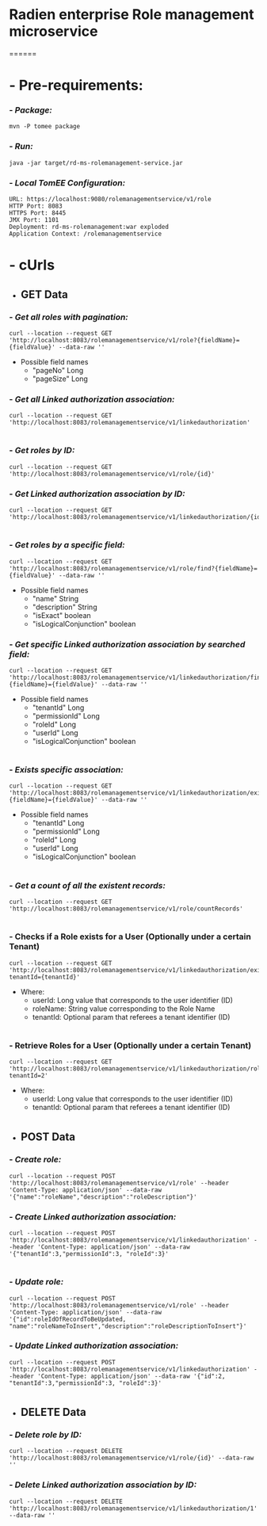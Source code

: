 # Radien enterprise Role management microservice
======

# - Pre-requirements:

### - ___Package:___
    mvn -P tomee package

### - ___Run:___
    java -jar target/rd-ms-rolemanagement-service.jar

### - ___Local TomEE Configuration:___
    URL: https://localhost:9080/rolemanagementservice/v1/role
    HTTP Port: 8083
    HTTPS Port: 8445
    JMX Port: 1101
    Deployment: rd-ms-rolemanagement:war exploded
    Application Context: /rolemanagementservice

#
# - cUrls

* GET Data
  ------
### - ___Get all roles with pagination:___
    curl --location --request GET 'http://localhost:8083/rolemanagementservice/v1/role?{fieldName}={fieldValue}' --data-raw ''
 - Possible field names
    - "pageNo" Long
    - "pageSize" Long

### - ___Get all Linked authorization association:___
    curl --location --request GET 'http://localhost:8083/rolemanagementservice/v1/linkedauthorization'
#
### - ___Get roles by ID:___
    curl --location --request GET 'http://localhost:8083/rolemanagementservice/v1/role/{id}'
### - ___Get Linked authorization association by ID:___
    curl --location --request GET 'http://localhost:8083/rolemanagementservice/v1/linkedauthorization/{id}'
#
### - ___Get roles by a specific field:___
    curl --location --request GET 'http://localhost:8083/rolemanagementservice/v1/role/find?{fieldName}={fieldValue}' --data-raw ''
  - Possible field names
    - "name" String
    - "description" String
    - "isExact" boolean
    - "isLogicalConjunction" boolean

### - ___Get specific Linked authorization association by searched field:___
    curl --location --request GET 'http://localhost:8083/rolemanagementservice/v1/linkedauthorization/find?{fieldName}={fieldValue}' --data-raw ''
  - Possible field names
    - "tenantId" Long
    - "permissionId" Long
    - "roleId" Long
    - "userId" Long
    - "isLogicalConjunction" boolean

#
### - ___Exists specific association:___
    curl --location --request GET 'http://localhost:8083/rolemanagementservice/v1/linkedauthorization/exists?{fieldName}={fieldValue}' --data-raw ''
  - Possible field names
    - "tenantId" Long
    - "permissionId" Long
    - "roleId" Long
    - "userId" Long
    - "isLogicalConjunction" boolean
 
#
### - ___Get a count of all the existent records:___
    curl --location --request GET 'http://localhost:8083/rolemanagementservice/v1/role/countRecords'

#
### - Checks if a Role exists for a User (Optionally under a certain Tenant)
    curl --location --request GET 'http://localhost:8083/rolemanagementservice/v1/linkedauthorization/exists/user/{userId}/role/{roleName}?tenantId={tenantId}'
  - Where:
    - userId: Long value that corresponds to the user identifier (ID)
    - roleName: String value corresponding to the Role Name
    - tenantId: Optional param that referees a tenant identifier (ID)
    
#
### - Retrieve Roles for a User (Optionally under a certain Tenant)
    curl --location --request GET 'http://localhost:8083/rolemanagementservice/v1/linkedauthorization/roles/{userId}?tenantId=2'
  - Where:
    - userId: Long value that corresponds to the user identifier (ID)
    - tenantId: Optional param that referees a tenant identifier (ID)

#
#
* POST Data
  ------
### - ___Create role:___
    curl --location --request POST 'http://localhost:8083/rolemanagementservice/v1/role' --header 'Content-Type: application/json' --data-raw '{"name":"roleName","description":"roleDescription"}'
### - ___Create Linked authorization association:___
    curl --location --request POST 'http://localhost:8083/rolemanagementservice/v1/linkedauthorization' --header 'Content-Type: application/json' --data-raw '{"tenantId":3,"permissionId":3, "roleId":3}'

#
### - ___Update role:___
    curl --location --request POST 'http://localhost:8083/rolemanagementservice/v1/role' --header 'Content-Type: application/json' --data-raw '{"id":roleIdOfRecordToBeUpdated, "name":"roleNameToInsert","description":"roleDescriptionToInsert"}'
### - ___Update Linked authorization association:___
    curl --location --request POST 'http://localhost:8083/rolemanagementservice/v1/linkedauthorization' --header 'Content-Type: application/json' --data-raw '{"id":2, "tenantId":3,"permissionId":3, "roleId":3}'

#
* DELETE Data
  ------
### - ___Delete role by ID:___
    curl --location --request DELETE 'http://localhost:8083/rolemanagementservice/v1/role/{id}' --data-raw ''
### - ___Delete Linked authorization association by ID:___
    curl --location --request DELETE 'http://localhost:8083/rolemanagementservice/v1/linkedauthorization/1' --data-raw ''

